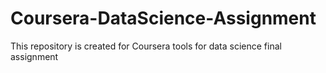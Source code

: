 # Coursera-DataScience-Assignment
This repository is created for Coursera tools for data science final assignment
